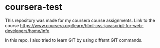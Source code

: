 # coursera-test
This repository was made for my coursera course assignments.
Link to the course https://www.coursera.org/learn/html-css-javascript-for-web-developers/home/info

In this repo, I also tried to learn GIT by using differnt GIT commands.